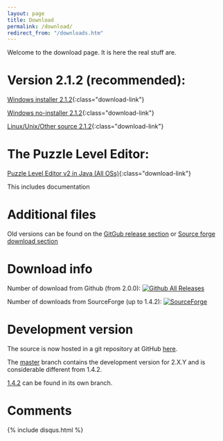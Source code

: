 ```yaml
---
layout: page
title: Download
permalink: /download/
redirect_from: "/downloads.htm"
---
```

Welcome to the download page. It is here the real stuff are.

# Version 2.1.2 (recommended):

[Windows installer 2.1.2](https://github.com/blockattack/blockattack-game/releases/download/v2.1.2/blockattack-installer-2.1.2.exe){:class="download-link"}

[Windows no-installer 2.1.2](https://github.com/blockattack/blockattack-game/releases/download/v2.1.2/blockattack-2.1.2-windows-no-installer.zip){:class="download-link"}

[Linux/Unix/Other source 2.1.2](https://github.com/blockattack/blockattack-game/archive/v2.1.2.tar.gz){:class="download-link"}


# The Puzzle Level Editor:

[Puzzle Level Editor v2 in Java (All OSs)](http://prdownloads.sourceforge.net/blockattack/BlockAttackLevelEditor2_Java.zip?download){:class="download-link"}

This includes documentation

# Additional files

Old versions can be found on the [GitGub release section](https://github.com/blockattack/blockattack-game/releases) or [Source forge download section](http://sourceforge.net/project/showfiles.php?group_id=149110)

# Download info

Number of download from Github (from 2.0.0): [![Github All Releases](https://img.shields.io/github/downloads/blockattack/blockattack-game/total.svg?maxAge=2592000)]()

Number of downloads from SourceForge (up to 1.4.2): [![SourceForge](https://img.shields.io/sourceforge/dt/blockattack.svg?maxAge=2592000)]()

# Development version

The source is now hosted in a git repository at GitHub [here](https://github.com/blockattack).

The [master](https://github.com/blockattack/blockattack-game) branch contains the development version for 2.X.Y and is considerable different from 1.4.2.

[1.4.2](https://github.com/blockattack/blockattack-game/tree/v1.4.2) can be found in its own branch.

# Comments
{% include disqus.html %}
